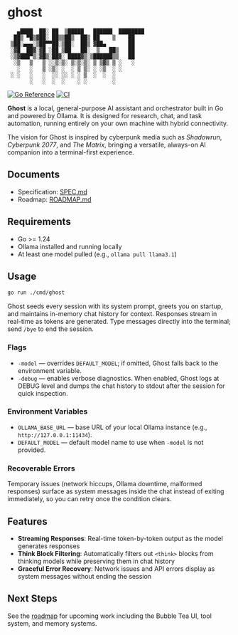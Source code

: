 # ghost

```text
   ▄████  ██░ ██  ▒█████   ██████  ████████
  ██▒ ▀█▒▓██░ ██▒▒██▒  ██▒ ██    ▒    ██
 ▒██░▄▄▄░▒██▀▀██░▒██░  ██▒ ▓██▄       ██
 ░▓█  ██▓░▓█ ░██ ▒██   ██░  ▒   ██▒   ██
 ░▒▓███▀▒░▓█▒░██▓░ ████▓▒░▒██████▒▒   ██
  ░▒   ▒   ▒ ░░▒░▒░ ▒░▒░▒░ ▒ ▒▓▒ ▒ ░   ░
   ░   ░   ▒ ░▒░ ░  ░ ▒ ▒░ ░ ░▒  ░ ░
 ░ ░   ░   ░  ░░ ░░ ░ ░ ▒  ░  ░  ░
       ░   ░  ░  ░    ░ ░        ░
```

[![Go Reference](https://pkg.go.dev/badge/github.com/theantichris/assistant-go.svg)](https://pkg.go.dev/github.com/theantichris/assistant-go) [![CI](https://github.com/theantichris/assistant-go/actions/workflows/ci.yml/badge.svg)](https://github.com/theantichris/assistant-go/actions/workflows/ci.yml)

**Ghost** is a local, general-purpose AI assistant and orchestrator built in Go and powered by Ollama. It is designed for research, chat, and task automation, running entirely on your own machine with hybrid connectivity.

The vision for Ghost is inspired by cyberpunk media such as _Shadowrun_, _Cyberpunk 2077_, and _The Matrix_, bringing a versatile, always-on AI companion into a terminal-first experience.

## Documents

- Specification: [SPEC.md](SPEC.md)
- Roadmap: [ROADMAP.md](ROADMAP.md)

## Requirements

- Go >= 1.24
- Ollama installed and running locally
- At least one model pulled (e.g., `ollama pull llama3.1`)

## Usage

```bash
go run ./cmd/ghost
```

Ghost seeds every session with its system prompt, greets you on startup, and maintains in-memory chat history for context. Responses stream in real-time as tokens are generated. Type messages directly into the terminal; send `/bye` to end the session.

### Flags

- `-model` — overrides `DEFAULT_MODEL`; if omitted, Ghost falls back to the environment variable.
- `-debug` — enables verbose diagnostics. When enabled, Ghost logs at DEBUG level and dumps the chat history to stdout after the session for quick inspection.

### Environment Variables

- `OLLAMA_BASE_URL` — base URL of your local Ollama instance (e.g., `http://127.0.0.1:11434`).
- `DEFAULT_MODEL` — default model name to use when `-model` is not provided.

### Recoverable Errors

Temporary issues (network hiccups, Ollama downtime, malformed responses) surface as system messages inside the chat instead of exiting immediately, so you can retry once the condition clears.

## Features

- **Streaming Responses**: Real-time token-by-token output as the model generates responses
- **Think Block Filtering**: Automatically filters out `<think>` blocks from thinking models while preserving them in chat history
- **Graceful Error Recovery**: Network issues and API errors display as system messages without ending the session

## Next Steps

See the [roadmap](ROADMAP.md) for upcoming work including the Bubble Tea UI, tool system, and memory systems.
